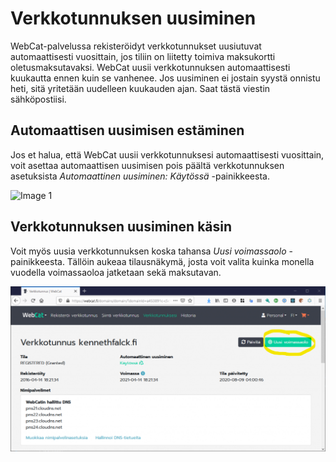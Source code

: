 # Verkkotunnuksen uusiminen

WebCat-palvelussa rekisteröidyt verkkotunnukset uusiutuvat automaattisesti vuosittain, jos tiliin on liitetty toimiva maksukortti oletusmaksutavaksi. WebCat uusii verkkotunnuksen automaattisesti kuukautta ennen kuin se vanhenee. Jos uusiminen ei jostain syystä onnistu heti, sitä yritetään uudelleen kuukauden ajan. Saat tästä viestin sähköpostiisi.

## Automaattisen uusimisen estäminen

Jos et halua, että WebCat uusii verkkotunnuksesi automaattisesti vuosittain, voit asettaa automaattisen uusimisen pois päältä verkkotunnuksen asetuksista *Automaattinen uusiminen: Käytössä* -painikkeesta.

![Image 1](images/renew-domain-1-1024x537.png|width=400px)

## Verkkotunnuksen uusiminen käsin

Voit myös uusia verkkotunnuksen koska tahansa *Uusi voimassaolo* -painikkeesta. Tällöin aukeaa tilausnäkymä, josta voit valita kuinka monella vuodella voimassaoloa jatketaan sekä maksutavan.

![Image 2](images/renew-domain-2-1024x537.png)
